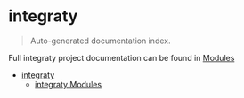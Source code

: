 # integraty

> Auto-generated documentation index.

Full integraty project documentation can be found in [Modules](MODULES.md#integraty-modules)

- [integraty](#integraty)
  - [integraty Modules](MODULES.md#integraty-modules)

